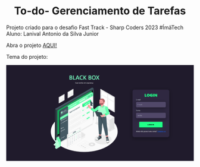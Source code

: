 <h1 align="center"> To-do- Gerenciamento de Tarefas</h1>

Projeto criado para o desafio Fast Track - Sharp Coders 2023  #ÍmãTech
Aluno: Lanival Antonio da Silva Junior

Abra o projeto [AQUI!](https://lenysjunior.github.io/desafio-FastTrack/login.html)

Tema do projeto:

![image](https://github.com/lenysjunior/desafio-FastTrack/blob/main/img/tela.png)
